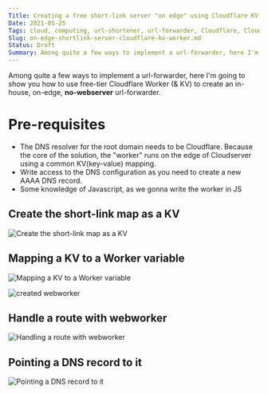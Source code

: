 ```yaml
---
Title: Creating a free short-link server "on edge" using Cloudflare KV with Worker
Date: 2021-05-25
Tags: cloud, computing, url-shortener, url-forwarder, Cloudflare, Cloudflare Worker, Cloudflare KV, Workers KV, on edge, free
Slug: on-edge-shortlink-server-cloudflare-kv-worker.md
Status: Draft
Summary: Among quite a few ways to implement a url-forwarder, here I'm going to show you how to use free-tier Cloudflare Worker (& KV) to create an in-house, on-edge, no-webserver url-forwarder
---
```


Among quite a few ways to implement a url-forwarder, here I'm going to show you how to use free-tier Cloudflare Worker (& KV) to create an in-house, on-edge, **no-webserver** url-forwarder.

Pre-requisites
==============
* The DNS resolver for the root domain needs to be Cloudflare. Because the core of the solution, the "worker" runs on the edge of Cloudserver using a common KV(key-value) mapping.
* Write access to the DNS configuration as you need to create a new AAAA DNS record.
* Some knowledge of Javascript, as we gonna write the worker in JS


Create the short-link map as a KV
---------------------------------

![Create the short-link map as a KV](https://i.imgur.com/jkC8bSr.png)


Mapping a KV to a Worker variable
---------------------------------
![Mapping a KV to a Worker variable](https://i.imgur.com/lb7G9si.png)

![created webworker](https://i.imgur.com/XSdKB56.png)


Handle a route with webworker
-----------------------------

![Handling a route with webworker](https://i.imgur.com/KohHRfR.png)


Pointing a DNS record to it
---------------------------

![Pointing a DNS record to it](https://i.imgur.com/62bk7pe.png)